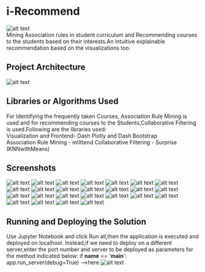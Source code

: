 # i-Recommend
![alt text](https://i.ibb.co/7XsJW7F/Screenshot-2020-01-22-at-22-58-29.png)
</br>
Mining Association rules in student curriculum and Recommending courses to the students based on their interests.An intuitive explainable recommendation based on the visualizations too.

## Project Architecture

![alt text](https://github.com/swarnas89/LAProject1/blob/master/Architecture.png)

## Libraries or Algorithms Used
For Identifying the frequently taken Courses, Association Rule Mining is used and for recommending courses to the Students,Collaborative Filtering is used.Following are the libraries used:
</br>
Visualization and Frontend- Dash Plotly and Dash Bootstrap
</br>
Association Rule Mining - mlXtend
Collaborative Filtering - Surprise (KNNwithMeans)
## Screenshots
![alt text](https://github.com/swarnas89/LAProject1/blob/master/rec1.png)
![alt text](https://github.com/swarnas89/LAProject1/blob/master/rec2.png)
![alt text](https://github.com/swarnas89/LAProject1/blob/master/rec3.png)
![alt text](https://github.com/swarnas89/LAProject1/blob/master/rec4.png)
![alt text](https://github.com/swarnas89/LAProject1/blob/master/rec5.png)
![alt text](https://github.com/swarnas89/LAProject1/blob/master/rec51.png)
![alt text](https://github.com/swarnas89/LAProject1/blob/master/rec6.png)
![alt text](https://github.com/swarnas89/LAProject1/blob/master/rec7.png)
![alt text](https://github.com/swarnas89/LAProject1/blob/master/rec8.png)
![alt text](https://github.com/swarnas89/LAProject1/blob/master/rec9.png)
![alt text](https://github.com/swarnas89/LAProject1/blob/master/rec10.png)
![alt text](https://github.com/swarnas89/LAProject1/blob/master/rec11.png)
![alt text](https://github.com/swarnas89/LAProject1/blob/master/rec12.png)
![alt text](https://github.com/swarnas89/LAProject1/blob/master/rec13.png)
![alt text](https://github.com/swarnas89/LAProject1/blob/master/rec14.png)
![alt text](https://github.com/swarnas89/LAProject1/blob/master/rec15.png)
![alt text](https://github.com/swarnas89/LAProject1/blob/master/rec16.png)
![alt text](https://github.com/swarnas89/LAProject1/blob/master/rec17.png)
![alt text](https://github.com/swarnas89/LAProject1/blob/master/rec18.png)
![alt text](https://github.com/swarnas89/LAProject1/blob/master/rec19.png)
![alt text](https://github.com/swarnas89/LAProject1/blob/master/rec20.png)
![alt text](https://github.com/swarnas89/LAProject1/blob/master/rec21.png)
![alt text](https://github.com/swarnas89/LAProject1/blob/master/rec22.png)
![alt text](https://github.com/swarnas89/LAProject1/blob/master/rec23.png)
![alt text](https://github.com/swarnas89/LAProject1/blob/master/rec24.png)
## Running and Deploying the Solution
Use Jupyter Notebook and click Run all,then the application is executed and deployed on localhost. Instead,if we need to deploy on a different server,enter the port number and server to be deployed as parameters for the method indicated below:
if __name__ == '__main__':
    app.run_server(debug=True) -->here
![alt text](https://github.com/swarnas89/LAProject1/blob/master/deployment.png)
